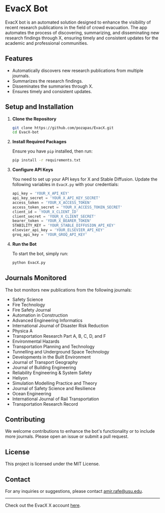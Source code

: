 
# EvacX Bot

EvacX bot is an automated solution designed to enhance the visibility of recent research publications in the field of crowd evacuation. The app automates the process of discovering, summarizing, and disseminating new research findings through X, ensuring timely and consistent updates for the academic and professional communities.

## Features

- Automatically discovers new research publications from multiple journals.
- Summarizes the research findings.
- Disseminates the summaries through X.
- Ensures timely and consistent updates.

## Setup and Installation

1. **Clone the Repository**

   ```bash
   git clone https://github.com/pozapas/EvacX.git
   cd EvacX-bot
   ```

2. **Install Required Packages**

   Ensure you have `pip` installed, then run:

   ```bash
   pip install -r requirements.txt
   ```

3. **Configure API Keys**

   You need to set up your API keys for X and Stable Diffusion. Update the following variables in `EvacX.py` with your credentials:

   ```python
   api_key = 'YOUR_X_API_KEY'
   api_key_secret = 'YOUR_X_API_KEY_SECRET'
   access_token = 'YOUR_X_ACCESS_TOKEN'
   access_token_secret = 'YOUR_X_ACCESS_TOKEN_SECRET'
   client_id = 'YOUR_X_CLIENT_ID'
   client_secret = 'YOUR_X_CLIENT_SECRET'
   bearer_token = 'YOUR_X_BEARER_TOKEN'
   STABILITY_KEY = 'YOUR_STABLE_DIFFUSION_API_KEY'
   elsevier_api_key = 'YOUR_ELSEVIER_API_KEY'
   groq_api_key = 'YOUR_GROQ_API_KEY'
   ```

4. **Run the Bot**

   To start the bot, simply run:

   ```bash
   python EvacX.py
   ```

## Journals Monitored

The bot monitors new publications from the following journals:

- Safety Science
- Fire Technology
- Fire Safety Journal
- Automation in Construction
- Advanced Engineering Informatics
- International Journal of Disaster Risk Reduction
- Physica A
- Transportation Research Part A, B, C, D, and F
- Environmental Hazards
- Transportation Planning and Technology
- Tunnelling and Underground Space Technology
- Developments in the Built Environment
- Journal of Transport Geography
- Journal of Building Engineering
- Reliability Engineering & System Safety
- Heliyon
- Simulation Modelling Practice and Theory
- Journal of Safety Science and Resilience
- Ocean Engineering
- International Journal of Rail Transportation
- Transportation Research Record

## Contributing

We welcome contributions to enhance the bot's functionality or to include more journals. Please open an issue or submit a pull request.

## License

This project is licensed under the MIT License.

## Contact

For any inquiries or suggestions, please contact amir.rafe@usu.edu.

---

Check out the EvacX X account [here](https://x.com/EvacuationModel).
